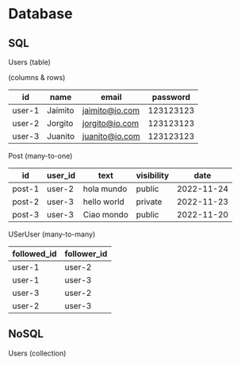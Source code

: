 # Database

## SQL

Users (table)

(columns & rows)

| id | name | email | password |
| -- | ---- | ----- | -------- |
| user-1 | Jaimito | jaimito@io.com | 123123123 |
| user-2 | Jorgito | jorgito@io.com | 123123123 |
| user-3 | Juanito | juanito@io.com | 123123123 |

Post (many-to-one)

| id | user_id | text | visibility | date |
| -- | ------- | ---- | ---------- | ---- |
| post-1 | user-2 | hola mundo  | public | 2022-11-24 |
| post-2 | user-3 | hello world | private | 2022-11-23 |
| post-3 | user-3 | Ciao mondo  | public | 2022-11-20 |

USerUser (many-to-many)

|followed_id| follower_id|
| --------- | ---------- |
| user-1 | user-2 |
| user-1 | user-3 |
| user-3 | user-2 |
| user-2 | user-3 |

## NoSQL

Users (collection)